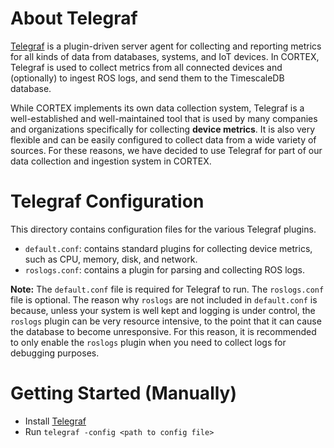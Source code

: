# About Telegraf

[Telegraf](https://www.influxdata.com/time-series-platform/telegraf/) is a plugin-driven server agent for collecting and
reporting metrics for all kinds of data from databases, systems, and IoT devices. In CORTEX, Telegraf is used to collect
metrics from all connected devices and (optionally) to ingest ROS logs, and send them to the TimescaleDB database.

While CORTEX implements its own data collection system, Telegraf is a well-established and
well-maintained tool that is used by many companies and organizations specifically for collecting **device metrics**.
It is also very flexible and can be easily configured to collect data from a wide variety of sources.
For these reasons, we have decided to use Telegraf for part of our data collection and ingestion system in CORTEX.

# Telegraf Configuration

This directory contains configuration files for the various Telegraf plugins.

- `default.conf`: contains standard plugins for collecting device metrics, such as CPU, memory, disk, and network.
- `roslogs.conf`: contains a plugin for parsing and collecting ROS logs.

**Note:** The `default.conf` file is required for Telegraf to run. The `roslogs.conf` file is optional.
The reason why `roslogs` are not included in `default.conf` is because, unless your system is well
kept and logging is under control, the `roslogs` plugin can be very resource intensive, to the
point that it can cause the database to become unresponsive. For this reason, it is recommended
to only enable the `roslogs` plugin when you need to collect logs for debugging purposes.

# Getting Started (Manually)

- Install [Telegraf](https://www.influxdata.com/time-series-platform/telegraf/)
- Run `telegraf -config <path to config file>`